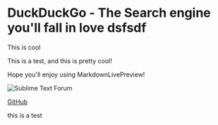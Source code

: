 # DuckDuckGo - The Search engine you'll fall in love dsfsdf

This is cool

This is a test, and this is pretty cool!

Hope you'll enjoy using MarkdownLivePreview!

![Sublime Text Forum](https://forum.sublimetext.com/uploads/st-forum-wide.png)

[GitHub](https://octodex.github.com/images/jetpacktocat.png)

this is a test
